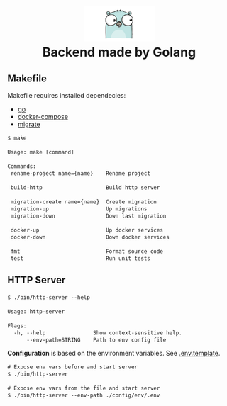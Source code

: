 <h1 align="center">
    <img height="80" width="160" src="./assets/gopher-icon.gif" alt="Go"><br>Backend made by Golang
</h1>

## Makefile

Makefile requires installed dependecies:
* [go](https://go.dev/doc/install)
* [docker-compose](https://docs.docker.com/compose/reference)
* [migrate](https://github.com/golang-migrate/migrate)


```shell
$ make

Usage: make [command]

Commands:
 rename-project name={name}    Rename project
 
 build-http                    Build http server

 migration-create name={name}  Create migration
 migration-up                  Up migrations
 migration-down                Down last migration

 docker-up                     Up docker services
 docker-down                   Down docker services

 fmt                           Format source code
 test                          Run unit tests

```

## HTTP Server

```shell
$ ./bin/http-server --help

Usage: http-server

Flags:
  -h, --help               Show context-sensitive help.
      --env-path=STRING    Path to env config file
```

**Configuration** is based on the environment variables. See [.env.template](./config/env/.env.template).

```shell
# Expose env vars before and start server
$ ./bin/http-server

# Expose env vars from the file and start server
$ ./bin/http-server --env-path ./config/env/.env
```
